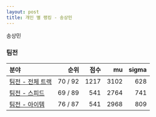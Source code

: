 ```yaml
---
layout: post
title: 개인 별 랭킹 - 송상민
---
```


송상민


### 팀전

| 분야 | 순위 | 점수 | mu | sigma |
|:---|---:|---:|---:|---:|
| [팀전 - 전체 트랙](../team-full) | 70 / 92 | 1217 | 3102 | 628 |
| [팀전 - 스피드](../team-speed) | 69 / 89 | 541 | 2764 | 741 |
| [팀전 - 아이템](../team-item) | 76 / 87 | 541 | 2968 | 809 |
